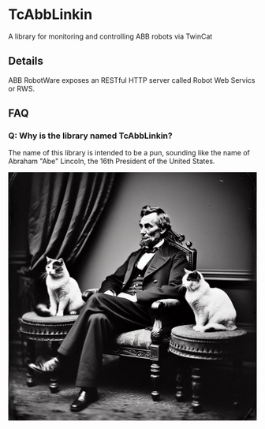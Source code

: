 # TcAbbLinkin
A library for monitoring and controlling ABB robots via TwinCat

## Details

ABB RobotWare exposes an RESTful HTTP server called Robot Web Servics or RWS. 


## FAQ


### Q: Why is the library named TcAbbLinkin?

The name of this library is intended to be a pun, sounding like the name of Abraham "Abe" Lincoln, the 16th President of the United States.

![Abe Lincoln with twin cats, generated with Microsoft Copilot Image Creator](./img/AbeLincolnWithTwinCats.jpg)

